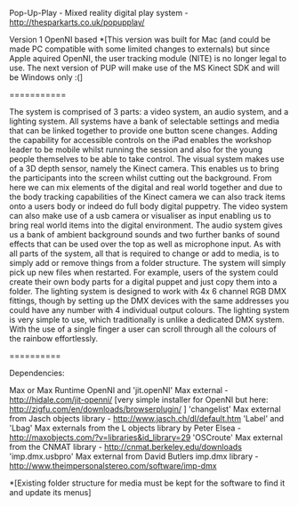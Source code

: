 Pop-Up-Play - Mixed reality digital play system - http://thesparkarts.co.uk/popupplay/

Version 1 OpenNI based *[This version was built for Mac (and could be made PC compatible with some limited changes to externals) but since Apple aquired OpenNI, the user tracking module (NITE) is no longer legal to use. The next version of PUP will make use of the MS Kinect SDK and will be Windows only :(]

===========

The system is comprised of 3 parts: a video system, an audio system, and a lighting system. 
All systems have a bank of selectable settings and media that can be linked together to provide one button scene changes. Adding the capability for accessible controls on the iPad enables the workshop leader to be mobile whilst running the session and also for the young people themselves to be able to take control. 
 The visual system makes use of a 3D depth sensor, namely the Kinect camera. This enables us to bring the participants into the screen whilst cutting out the background. From here we can mix elements of the digital and real world together and due to the body tracking capabilities of the Kinect camera we can also track items onto a users body or indeed do full body digital puppetry. The video system can also make use of a usb camera or visualiser as input enabling us to bring real world items into the digital environment. 
 The audio system gives us a bank of ambient background sounds and two further banks of sound effects that can be used over the top as well as microphone input. As with all parts of the system, all that is required to change or add to media, is to simply add or remove things from a folder structure. The system will simply pick up new files when restarted. For example, users of the system could create their own body parts for a digital puppet and just copy them into a folder.
 The lighting system is designed to work with 4x 6 channel RGB DMX fittings, though by setting up the DMX devices with the same addresses you could have any number with 4 individual output colours. The lighting system is very simple to use, which traditionally is unlike a dedicated DMX system. With the use of a single finger a user can scroll through all the colours of the rainbow effortlessly. 
 
 ==========
 
 Dependencies:
 
 Max or Max Runtime
 OpenNI and 'jit.openNI' Max external - http://hidale.com/jit-openni/ [very simple installer for OpenNI but here: http://zigfu.com/en/downloads/browserplugin/ ]
 'changelist' Max external from Jasch objects library - http://www.jasch.ch/dl/default.htm
 'Label' and 'Lbag' Max externals from the L objects library by Peter Elsea - http://maxobjects.com/?v=libraries&id_library=29
 'OSCroute' Max external from the CNMAT library - http://cnmat.berkeley.edu/downloads
 'imp.dmx.usbpro' Max external from David Butlers imp.dmx library - http://www.theimpersonalstereo.com/software/imp-dmx
 
 *[Existing folder structure for media must be kept for the software to find it and update its menus]
 

